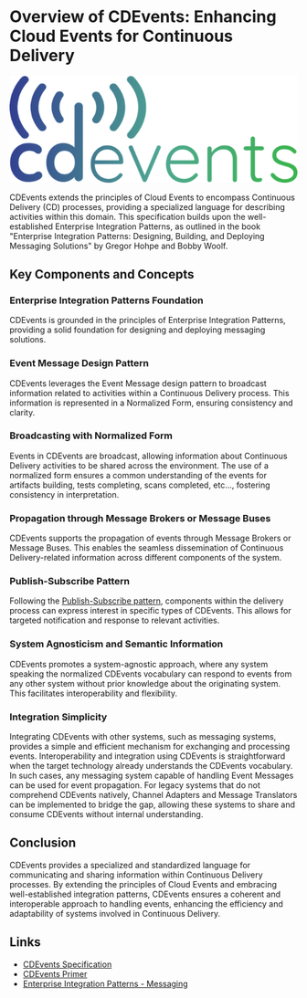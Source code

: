 # Overview of CDEvents: Enhancing Cloud Events for Continuous Delivery

![CDEvents](../images/cdevents_horizontal-color-640.png)

CDEvents extends the principles of Cloud Events to encompass Continuous Delivery
(CD) processes, providing a specialized language for describing activities
within this domain. This specification builds upon the well-established
Enterprise Integration Patterns, as outlined in the book "Enterprise Integration
Patterns: Designing, Building, and Deploying Messaging Solutions" by Gregor
Hohpe and Bobby Woolf.

## Key Components and Concepts

### Enterprise Integration Patterns Foundation

CDEvents is grounded in the principles of Enterprise Integration Patterns,
providing a solid foundation for designing and deploying messaging solutions.

### Event Message Design Pattern

CDEvents leverages the Event Message design pattern to broadcast information
related to activities within a Continuous Delivery process. This information is
represented in a Normalized Form, ensuring consistency and clarity.

### Broadcasting with Normalized Form

Events in CDEvents are broadcast, allowing information about Continuous Delivery
activities to be shared across the environment. The use of a normalized form
ensures a common understanding of the events for artifacts building, tests
completing, scans completed, etc..., fostering consistency in interpretation.

### Propagation through Message Brokers or Message Buses

CDEvents supports the propagation of events through Message Brokers or Message
Buses. This enables the seamless dissemination of Continuous Delivery-related
information across different components of the system.

### Publish-Subscribe Pattern

Following the
[Publish-Subscribe pattern](https://www.enterpriseintegrationpatterns.com/patterns/messaging/PublishSubscribeChannel.html),
components within the delivery process can express interest in specific types of
CDEvents. This allows for targeted notification and response to relevant
activities.

### System Agnosticism and Semantic Information

CDEvents promotes a system-agnostic approach, where any system speaking the
normalized CDEvents vocabulary can respond to events from any other system
without prior knowledge about the originating system. This facilitates
interoperability and flexibility.

### Integration Simplicity

Integrating CDEvents with other systems, such as messaging systems, provides a
simple and efficient mechanism for exchanging and processing events.
Interoperability and integration using CDEvents is straightforward when the
target technology already understands the CDEvents vocabulary. In such cases,
any messaging system capable of handling Event Messages can be used for event
propagation. For legacy systems that do not comprehend CDEvents natively,
Channel Adapters and Message Translators can be implemented to bridge the gap,
allowing these systems to share and consume CDEvents without internal
understanding.

## Conclusion

CDEvents provides a specialized and standardized language for communicating and
sharing information within Continuous Delivery processes. By extending the
principles of Cloud Events and embracing well-established integration patterns,
CDEvents ensures a coherent and interoperable approach to handling events,
enhancing the efficiency and adaptability of systems involved in Continuous
Delivery.

## Links

- [CDEvents Specification](https://github.com/cdevents/spec)
- [CDEvents Primer](https://cdevents.dev/docs/primer/)
- [Enterprise Integration Patterns - Messaging](https://www.enterpriseintegrationpatterns.com/patterns/messaging/index.html)
